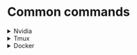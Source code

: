 # Common commands

<details>
  <summary>Nvidia</summary>

```bash
nvidia-smi
```

```bash
top -p $(nvidia-smi | grep -oP '\d+(?=\s+C)' | tr '\n' ',' | sed 's/,$//')
```

</details>

<details>
  <summary>Tmux</summary>

新建会话 `tmux new -s [name]`

列出会话 `tmux ls`

恢复上一次对话 `tmux`

恢复指定名字会话 `tmux a -t [name]`

退出tmux进程 `⌃b d`

翻页模式 `⌃b [ ` 退出翻页模式 `q`

</details>

<details>
  <summary>Docker</summary>

显示所有镜像  `docker images`

显示所有容器 `docker ps -a`

新建镜像 `docker build -t docker_name .`

运行容器 `docker run -it --name="container_name" -v=$(pwd)/:/root/ --gpus all --rm image_name bash`

-it 交互式

-p=host_port:container_port 映射端口

-v=host_directory:container_directory 挂载数据

--rm 退出容器后删除容器

恢复已停止容器 `docker start -a [ID]`

删除容器 `docker rm [ID]`

删除镜像 `docker rmi [ID]`

</details>